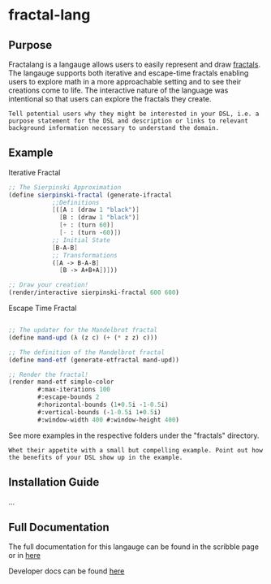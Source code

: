 # fractal-lang

## Purpose

Fractalang is a langauge allows users to easily represent and draw [fractals](https://en.wikipedia.org/wiki/Fractal). The langauge supports both iterative and escape-time fractals enabling users to explore math in a more approachable setting and to see their creations come to life. The interactive nature of the language was intentional so that users can explore the fractals they create.

    Tell potential users why they might be interested in your DSL, i.e. a purpose statement for the DSL and description or links to relevant background information necessary to understand the domain.

## Example



Iterative Fractal
```scheme
;; The Sierpinski Approximation
(define sierpinski-fractal (generate-ifractal 
            ;;Definitions
            [([A : (draw 1 "black")]
              [B : (draw 1 "black")]
              [+ : (turn 60)]
              [- : (turn -60)])
            ;; Initial State
            [B-A-B]
            ;; Transformations       
            ([A -> B-A-B]
              [B -> A+B+A])]))

;; Draw your creation!
(render/interactive sierpinski-fractal 600 600)
```

Escape Time Fractal
```scheme

;; The updater for the Mandelbrot fractal
(define mand-upd (λ (z c) (+ (* z z) c)))

;; The definition of the Mandelbrot fractal
(define mand-etf (generate-etfractal mand-upd))

;; Render the fractal!
(render mand-etf simple-color
        #:max-iterations 100
        #:escape-bounds 2
        #:horizontal-bounds (1+0.5i -1-0.5i)
        #:vertical-bounds (-1-0.5i 1+0.5i)
        #:window-width 400 #:window-height 400)
```

See more examples in the respective folders under the "fractals" directory.

    Whet their appetite with a small but compelling example. Point out how the benefits of your DSL show up in the example.

## Installation Guide

...

## Full Documentation

The full documentation for this langauge can be found in the scribble page or in [here](/fractals/design.md)

Developer docs can be found [here](/private/README.md)

